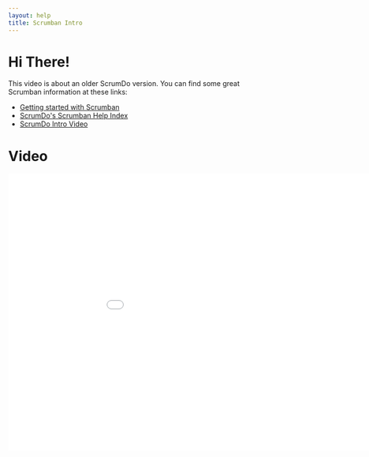 ```yaml
---
layout: help
title: Scrumban Intro
---
```


# Hi There!

This video is about an older ScrumDo version.  You can find some great Scrumban information at these links:

* [Getting started with Scrumban](http://help.scrumdo.com/2015/09/23/scrumban-getting-started.html)  
* [ScrumDo's Scrumban Help Index](http://help.scrumdo.com/help/scrumban.html)  
* [ScrumDo Intro Video](http://help.scrumdo.com/help/videointro.html)  


# Video

<iframe src="//player.vimeo.com/video/87630468?byline=0&amp;portrait=0" width="1000" height="562" frameborder="0" ></iframe>
